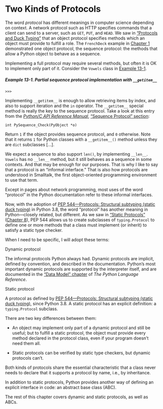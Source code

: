 # Two Kinds of Protocols

The word _protocol_ has different meanings in computer science depending on context. A network protocol such as HTTP specifies commands that a client can send to a server, such as `GET`, `PUT`, and `HEAD`. We saw in [“Protocols and Duck Typing”](ch12.html#protocol_duck_section) that an object protocol specifies methods which an object must provide to fulfill a role. The `FrenchDeck` example in [Chapter 1](ch01.html#data_model) demonstrated one object protocol, the sequence protocol: the methods that allow a Python object to behave as a sequence.

Implementing a full protocol may require several methods, but often it is OK to implement only part of it. Consider the `Vowels` class in [Example 13-1](#ex_minimal_sequence).

##### Example 13-1. Partial sequence protocol implementation with `__getitem__`

```
>>> 
```

Implementing `__getitem__` is enough to allow retrieving items by index, and also to support iteration and the `in` operator. The `__getitem__` special method is really the key to the sequence protocol. Take a look at this entry from the [_Python/C API Reference Manual_](https://fpy.li/13-1), [“Sequence Protocol” section](https://fpy.li/13-2):

`int PySequence_Check(PyObject *o)`

Return `1` if the object provides sequence protocol, and `0` otherwise. Note that it returns `1` for Python classes with a `__getitem__()` method unless they are `dict` subclasses […].

We expect a sequence to also support `len()`, by implementing `__len__`. `Vowels` has no `__len__` method, but it still behaves as a sequence in some contexts. And that may be enough for our purposes. That is why I like to say that a protocol is an “informal interface.” That is also how protocols are understood in Smalltalk, the first object-oriented programming environment to use that term.

Except in pages about network programming, most uses of the word “protocol” in the Python documentation refer to these informal interfaces.

Now, with the adoption of [PEP 544—Protocols: Structural subtyping (static duck typing)](https://fpy.li/pep544) in Python 3.8, the word “protocol” has another meaning in Python—closely related, but different. As we saw in [“Static Protocols”](ch08.html#protocols_in_fn) ([Chapter 8](ch08.html#type_hints_in_def_ch)), PEP 544 allows us to create subclasses of `typing.Protocol` to define one or more methods that a class must implement (or inherit) to satisfy a static type checker.

When I need to be specific, I will adopt these terms:

Dynamic protocol

The informal protocols Python always had. Dynamic protocols are implicit, defined by convention, and described in the documentation. Python’s most important dynamic protocols are supported by the interpreter itself, and are documented in the [“Data Model” chapter](https://fpy.li/dtmodel) of _The Python Language Reference_.

Static protocol

A protocol as defined by [PEP 544—Protocols: Structural subtyping (static duck typing)](https://fpy.li/pep544), since Python 3.8. A static protocol has an explicit definition: a `typing.Protocol` subclass.

There are two key differences between them:

- An object may implement only part of a dynamic protocol and still be useful; but to fulfill a static protocol, the object must provide every method declared in the protocol class, even if your program doesn’t need them all.
    
- Static protocols can be verified by static type checkers, but dynamic protocols can’t.
    

Both kinds of protocols share the essential characteristic that a class never needs to declare that it supports a protocol by name, i.e., by inheritance.

In addition to static protocols, Python provides another way of defining an explicit interface in code: an abstract base class (ABC).

The rest of this chapter covers dynamic and static protocols, as well as ABCs.